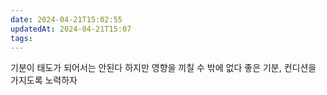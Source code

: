 ```yaml
---
date: 2024-04-21T15:02:55
updatedAt: 2024-04-21T15:07
tags: 
---
```

기분이 태도가 되어서는 안된다
하지만 영향을 끼칠 수 밖에 없다
좋은 기분, 컨디션을 가지도록 노력하자